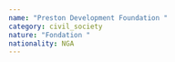 ```yaml
---
name: "Preston Development Foundation "
category: civil_society
nature: "Fondation "
nationality: NGA
---
```

    